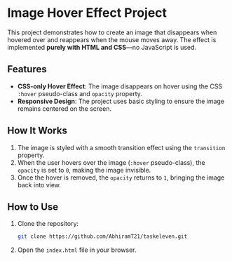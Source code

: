 # Image Hover Effect Project

This project demonstrates how to create an image that disappears when hovered over and reappears when the mouse moves away. The effect is implemented **purely with HTML and CSS**—no JavaScript is used.

## Features

- **CSS-only Hover Effect**: The image disappears on hover using the CSS `:hover` pseudo-class and `opacity` property.
- **Responsive Design**: The project uses basic styling to ensure the image remains centered on the screen.

## How It Works

1. The image is styled with a smooth transition effect using the `transition` property.
2. When the user hovers over the image (`:hover` pseudo-class), the `opacity` is set to `0`, making the image invisible.
3. Once the hover is removed, the `opacity` returns to `1`, bringing the image back into view.

## How to Use

1. Clone the repository:
   ```bash
   git clone https://github.com/AbhiramT21/taskeleven.git
   ```

2. Open the `index.html` file in your browser.
